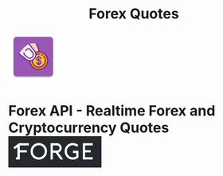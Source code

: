<h1 align="center">Forex Quotes</h1>

<p align="left"><img src="https://github.com/BeeTrain/ForexQuotes/blob/master/app/src/main/ic_launcher-web.png" width="100" height="100"></p>

# Forex API - Realtime Forex and Cryptocurrency Quotes[![Forex API](https://github.com/BeeTrain/ForexQuotes/blob/master/media/forex_api_logo.PNG)](https://1forge.com/forex-data-api)